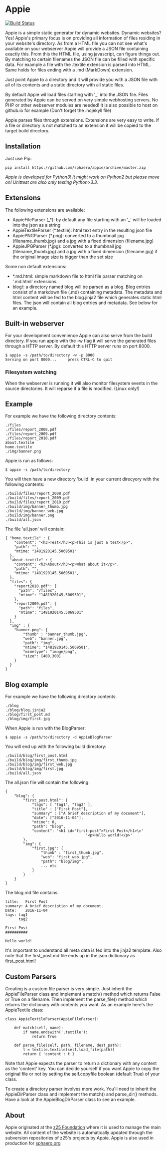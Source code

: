 # Appie

[![Build Status](https://travis-ci.org/sphaero/appie.svg?branch=master)](https://travis-ci.org/sphaero/appie)

Appie is a simple static generator for dynamic websites. Dynamic websites? 
Yes! Appie's primary focus is on providing all information of files residing
in your website's directory. As from a HTML file you can not see what's available 
on your webserver Appie will provide a JSON file containing exactly this. 
From this the HTML file, using javascript, can figure things out. 
By matching to certain filenames the JSON file can be filled with 
specific data. For example a file with the .textile extension is parsed into HTML. 
Same holds for files ending with a .md (MarkDown) extension.

Just point Appie to a directory and it will provide you with a JSON file 
with all of its contents and a static directory with all static files.

By default Appie wil load files starting with '\_' into the JSON file.
Files generated by Appie can be served on very simple webhosting servers. 
No PHP or other webserver modules are needed! It is also possible to host 
on github.io for example (Don't forget the .nojekyll file)

Appie parses files through extensions. Extensions are very easy to 
write. If a file or directory is not matched to an extension it will be 
copied to the target build directory.

## Installation

Just use Pip:

    pip install https://github.com/sphaero/appie/archive/master.zip

*Appie is developed for Python3! It might work on Python2 but please move on! Unittest are also only testing Python>3.3.*

## Extensions

The following extensions are available:

- AppieFileParser (\_\*): by default any file starting with an '\_' will be loaded into the json as a string
- AppieTextileParser (\*.textile): html text entry in the resulting json file
- AppiePNGParser (\*.png): converted to a thumbnail jpg (filename_thumb.jpg) and a jpg with a fixed dimension (filename.jpg)
- AppieJPGParser (\*.jpg): converted to a thumbnail jpg (filename_thumb.jpg) and a jpg with a fixed dimension (filename.jpg) if the original image size is bigger than the set size

Some non default extensions:

- *.md.html: simple markdown file to html file parser matching on '.md.html' 
extensions. 
- blog/: a directory named blog will be parsed as a blog. Blog entries consist
of a markdown file (.md) containing metadata. The metadata and html content 
will be fed to the blog.jinja2 file which generates static html files. The 
json will contain all blog entries and metadata. See below for an example.

## Built-in webserver

For your development convenience Appie can also serve from the build directory. If you run appie with the -w flag it will serve the generated files through a HTTP server. By default this HTTP server runs on port 8000.

    $ appie -s /path/to/directory -w -p 8000
    Serving on port 8000...     press CTRL-C to quit

### Filesystem watching

When the webserver is running it will also monitor filesystem events in the source directories. It will reparse if a file is modified. (Linux only!)

## Example

For example we have the following directory contents:

    ./files
    ./files/report_2008.pdf
    ./files/report_2009.pdf
    ./files/report_2010.pdf
    about.textile
    home.textile
    ./img/banner.png
    
Appie is run as follows:

    $ appie -s /path/to/directory

You will then have a new directory 'build' in your current direcyory with the following contents:

    ./build/files/report_2008.pdf
    ./build/files/report_2009.pdf
    ./build/files/report_2010.pdf
    ./build/img/banner_thumb.jpg
    ./build/img/banner_web.jpg
    ./build/img/banner.png
    ./build/all.json
    
The file 'all.json' will contain:

    { "home.textile" : {
        "content": "<h3>Test</h3><p>This is just a test</p>",
        "path": "",
        "mtime: "1481920145.5069501"
      },
      "about.textile" : {
        "content": <h3>About</h3><p>What about it</p>",
        "path": "",
        "mtime: "1481920145.5069501",
      },
      "files": {
        "report2010.pdf": {
          "path": "/files", 
          "mtime": "1481920145.5069501",
        },
        "report2009.pdf": {
          "path": "files",
          "mtime": "1481920145.5069501"
        }
      },
      "img" : {
        "banner.png": { 
            "thumb" : "banner_thumb.jpg", 
            "web": "banner.jpg", 
            "path": "img",
            "mtime": "1481920145.5069501",
            "mimetype": "image/png",
            "size": [400,300]
        }
      }
    }
    

## Blog example

For example we have the following directory contents:

    ./blog
    ./blog/blog.jinja2
    ./blog/first_post.md
    ./blog/img/first.jpg
    
When Appie is run with the BlogParser:

    $ appie -s /path/to/directory -d AppieBlogParser
    
You will end up with the following build directory:

    ./build/blog/first_post.html
    ./build/blog/img/first_thumb.jpg
    ./build/blog/img/first_web.jpg
    ./build/blog/img/first.jpg
    ./build/all.json

The all.json file will contain the following:

    {
        "blog": {
            "first_post.html": {
                "tags": [ "tag1", "tag2" ],
                "title" : ["First Post"],
                "summary" : ["A brief description of my document"],
                "date": ["2016-11-04"],
                "mtime": 0,
                "path": "blog",
                "content": '<h1 id="first-post">First Post</h1>\n'
                                        '<p>Hello world!</p>'
            },
            "img": {
                "first.jpg": { 
                    "thumb" : "first_thumb.jpg", 
                    "web": "first_web.jpg", 
                    "path": "blog/img",
                    ... etc
                }
            }
        }
    }

The blog.md file contains:

    title:   First Post
    summary: A brief description of my document.
    Date:    2016-11-04
    tags: tag1
          tag2

    First Post
    ##########
    
    Hello world!

It's important to understand all meta data is fed into the jinja2 template. Also note that the first_post.md file ends up in the json dictionary as first_post.html!

## Custom Parsers ##

Creating is a custom file parser is very simple. Just inherit the AppieFileParser class and implement a match() method which returns False or True on a filename. Then implement the parse_file() method which returns the dictionary with contents you want. As an example here's the AppieTextile class:

    class AppieTextileParser(AppieFileParser):

        def match(self, name):
            if name.endswith('.textile'):
                return True
    
        def parse_file(self, path, filename, dest_path):
            t = textile.textile(self.load_file(path))
            return { 'content': t }
    
Note that Appie expects the parser to return a dictionary with any content as the 'content' key. You can decide yourself if you want Appie to copy the original file or not by setting the self.copyfile boolean (default True) of your class.

To create a directory parser involves more work. You'll need to inherit the AppieDirParser class and implement the match() and parse_dir() methods. Have a look at the AppieBlogDirParser class to see an example.

## About ##

Appie originated at the [z25 Foundation](http://www.z25.org) where it is 
used to manage the main website. All content of the website is 
automatically updated through the subversion repositories of z25's 
projects by Appie. Appie is also used in production for 
[sphaero.org](http://www.sphaero.org)
